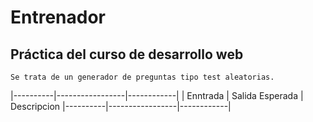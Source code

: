 # Entrenador
## Práctica del curso de desarrollo web

~~~
Se trata de un generador de preguntas tipo test aleatorias.
~~~
|----------|-----------------|------------|
| Enntrada | Salida Esperada | Descripcion 
|----------|-----------------|------------|
